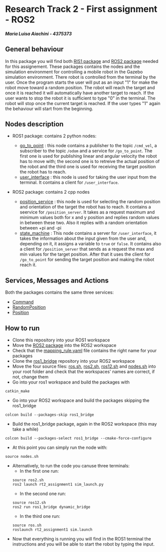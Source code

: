 # Research Track 2 - First assignment - ROS2
##### Maria Luisa Aiachini - 4375373

## General behaviour
In this package you will find both [RIS1 package](https://github.com/Marilwoo/rt2_assignment1/tree/ros2) and [ROS2 package](https://github.com/Marilwoo/rt2_assignment1/tree/ros2/rt2_assignment1) needed for this assignement. These packages contains the nodes and the simulation environment for controlling a mobile robot in the Gazebo simulation environment.
There robot is controlled from the terminal by the user. Once the program starts the user will put as an input "1" for make the robot move toward a random position. The robot will reach the target and once it is reached it will automatically have another target to reach. If the user wants to stop the robot it is sufficient to type "0" in the terminal. The robot will stop once the current target is reached. If the user types "1" again the behaviour will start from the beginning.


## Nodes description
- ROS1 package: contains 2 python nodes:
  - [go_to_point](https://github.com/Marilwoo/rt2_assignment1/blob/main/scripts/go_to_point.py) : this node contains a publisher to the topic `/cmd_vel`, a subscriber to the topic `/odom` and a service for `/go_to_point`. The first one is used for publishing linear and angular velocity the robot has to move with; the second one is to retreive the actual position of the robot and the third one is used for receiving the target position the robot has to reach.
  - [user_interface](https://github.com/Marilwoo/rt2_assignment1/blob/main/scripts/user_interface.py) : this node is used for taking the user input from the terminal. It contains a client for `/user_interface`.

- ROS2 package: contains 2 cpp nodes

  - [position_service](https://github.com/Marilwoo/rt2_assignment1/blob/main/src/position_service.cpp) : this node is used for selecting the random position and orientation of the target the robot has to reach. It contains a seervice for `/position_server`. It takes as a request maximum and minimum values both for x and y position and replies random values in between these two. Also it replies with a random orientation between +pi and -pi
  - [state_machine](https://github.com/Marilwoo/rt2_assignment1/blob/main/src/state_machine.cpp) : This node contains a server for `/user_interface`, it takes the information about the input given from the user and, depending on it, it assigns a variable to `true` or `false`. It contains also a client for `/position_server` that sends as a request the max and min values for the target position. After that it uses the client for `/go_to_point` for sending the target position and making the robot reach it.

## Services, Messages and Actions
Both the packages contains the same three services:
- [Command](https://github.com/Marilwoo/rt2_assignment1/blob/ros2/rt2_assignment1/srv/Command.srv)
- [RandomPosition](https://github.com/Marilwoo/rt2_assignment1/blob/ros2/rt2_assignment1/srv/RandomPosition.srv)
- [Position](https://github.com/Marilwoo/rt2_assignment1/blob/ros2/rt2_assignment1/srv/Position.srv) 

## How to run
- Clone this repository into your ROS1 workspace
- Move the [ROS2 package](https://github.com/Marilwoo/rt2_assignment1/tree/ros2/rt2_assignment1) into the ROS2 workspace
- Check that the [mapping_rule.yaml](https://github.com/Marilwoo/rt2_assignment1/blob/ros2/rt2_assignment1/mapping_rule.yaml) file contains the right name for your packages
- Clone the [ros1_bridge](https://github.com/ros2/ros1_bridge) repository into your ROS2 workspace
- Move the four source files: [ros.sh](https://github.com/Marilwoo/rt2_assignment1/blob/ros2/ros.sh), [ros2.sh](https://github.com/Marilwoo/rt2_assignment1/blob/ros2/ros2.sh), [ros12.sh](https://github.com/Marilwoo/rt2_assignment1/blob/ros2/ros12.sh) and [nodes.sh](https://github.com/Marilwoo/rt2_assignment1/blob/ros2/nodes.sh) into your root folder and check that the workspaces' names are correct, if not, change them
- Go into your ros1 workspace and build the packages with
```
catkin_make
```
- Go into your ROS2 workspace and build the packages skipping the ros1_bridge
 ```
colcon build --packages-skip ros1_bridge
 ```
- Build the ros1_bridge package, again in the ROS2 workspace (this may take a while)
```
colcon build --packages-select ros1_bridge --cmake-force-configure
 ```
- At this point you can simply run the node with:
 ```
 source nodes.sh
 ```

- Alternatively, to run the code you canuse three terminals:
  - In the first one run:
   ```
   source ros2.sh
   ros2 launch rt2_assignment1 sim_launch.py
   ```
   - In the second one run:
   ```
   source ros12.sh
   ros2 run ros1_bridge dynamic_bridge
   ```
   - In the third one run:
   ```
   source ros.sh
   roslaunch rt2_assignment1 sim.launch
   ```
- Now that everything is running you will find in the ROS1 terminal the instructions and you will be able to start the robot by typing the input.




